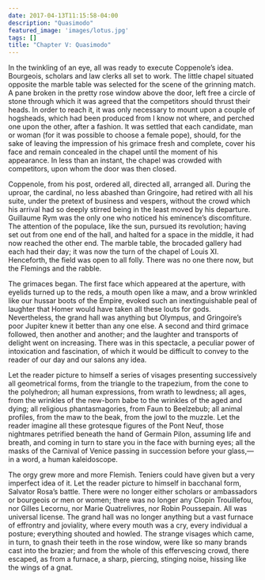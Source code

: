 ```yaml
---
date: 2017-04-13T11:15:58-04:00
description: "Quasimodo"
featured_image: 'images/lotus.jpg'
tags: []
title: "Chapter V: Quasimodo"
---
```


In the twinkling of an eye, all was ready to execute Coppenole’s idea. Bourgeois, scholars and law clerks all set to work. The little chapel situated opposite the marble table was selected for the scene of the grinning match. A pane broken in the pretty rose window above the door, left free a circle of stone through which it was agreed that the competitors should thrust their heads. In order to reach it, it was only necessary to mount upon a couple of hogsheads, which had been produced from I know not where, and perched one upon the other, after a fashion. It was settled that each candidate, man or woman (for it was possible to choose a female pope), should, for the sake of leaving the impression of his grimace fresh and complete, cover his face and remain concealed in the chapel until the moment of his appearance. In less than an instant, the chapel was crowded with competitors, upon whom the door was then closed.

Coppenole, from his post, ordered all, directed all, arranged all. During the uproar, the cardinal, no less abashed than Gringoire, had retired with all his suite, under the pretext of business and vespers, without the crowd which his arrival had so deeply stirred being in the least moved by his departure. Guillaume Rym was the only one who noticed his eminence’s discomfiture. The attention of the populace, like the sun, pursued its revolution; having set out from one end of the hall, and halted for a space in the middle, it had now reached the other end. The marble table, the brocaded gallery had each had their day; it was now the turn of the chapel of Louis XI. Henceforth, the field was open to all folly. There was no one there now, but the Flemings and the rabble.

The grimaces began. The first face which appeared at the aperture, with eyelids turned up to the reds, a mouth open like a maw, and a brow wrinkled like our hussar boots of the Empire, evoked such an inextinguishable peal of laughter that Homer would have taken all these louts for gods. Nevertheless, the grand hall was anything but Olympus, and Gringoire’s poor Jupiter knew it better than any one else. A second and third grimace followed, then another and another; and the laughter and transports of delight went on increasing. There was in this spectacle, a peculiar power of intoxication and fascination, of which it would be difficult to convey to the reader of our day and our salons any idea.

Let the reader picture to himself a series of visages presenting successively all geometrical forms, from the triangle to the trapezium, from the cone to the polyhedron; all human expressions, from wrath to lewdness; all ages, from the wrinkles of the new-born babe to the wrinkles of the aged and dying; all religious phantasmagories, from Faun to Beelzebub; all animal profiles, from the maw to the beak, from the jowl to the muzzle. Let the reader imagine all these grotesque figures of the Pont Neuf, those nightmares petrified beneath the hand of Germain Pilon, assuming life and breath, and coming in turn to stare you in the face with burning eyes; all the masks of the Carnival of Venice passing in succession before your glass,—in a word, a human kaleidoscope.

The orgy grew more and more Flemish. Teniers could have given but a very imperfect idea of it. Let the reader picture to himself in bacchanal form, Salvator Rosa’s battle. There were no longer either scholars or ambassadors or bourgeois or men or women; there was no longer any Clopin Trouillefou, nor Gilles Lecornu, nor Marie Quatrelivres, nor Robin Poussepain. All was universal license. The grand hall was no longer anything but a vast furnace of effrontry and joviality, where every mouth was a cry, every individual a posture; everything shouted and howled. The strange visages which came, in turn, to gnash their teeth in the rose window, were like so many brands cast into the brazier; and from the whole of this effervescing crowd, there escaped, as from a furnace, a sharp, piercing, stinging noise, hissing like the wings of a gnat.
